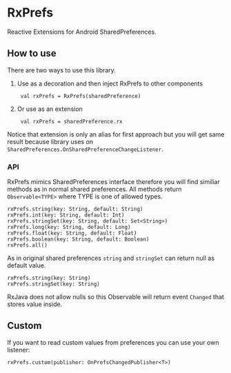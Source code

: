 # RxPrefs
Reactive Extensions for Android SharedPreferences.

## How to use

There are two ways to use this library.
1. Use as a decoration and then inject RxPrefs to other components

        val rxPrefs = RxPrefs(sharedPreference)
        
2. Or use as an extension

        val rxPrefs = sharedPreference.rx

        
Notice that extension is only an alias for first approach but you will get same result because library uses on `SharedPreferences.OnSharedPreferenceChangeListener`.

### API

RxPrefs mimics SharedPreferences interface therefore you will find similiar methods as in normal shared preferences.
All methods return `Observable<TYPE>` where TYPE is one of allowed types.

    rxPrefs.string(key: String, default: String)
    rxPrefs.int(key: String, default: Int)
    rxPrefs.stringSet(key: String, default: Set<String>)
    rxPrefs.long(key: String, default: Long)
    rxPrefs.float(key: String, default: Float)
    rxPrefs.boolean(key: String, default: Boolean)
    rxPrefs.all()
        
As in original shared preferences `string` and `stringSet` can return null as default value.
    
    rxPrefs.string(key: String)
    rxPrefs.stringSet(key: String)
    
RxJava does not allow nulls so this Observable will return event `Changed` that stores value inside.

## Custom

If you want to read custom values from preferences you can use your own listener:

    rxPrefs.custom(publisher: OnPrefsChangedPublisher<T>)
    
